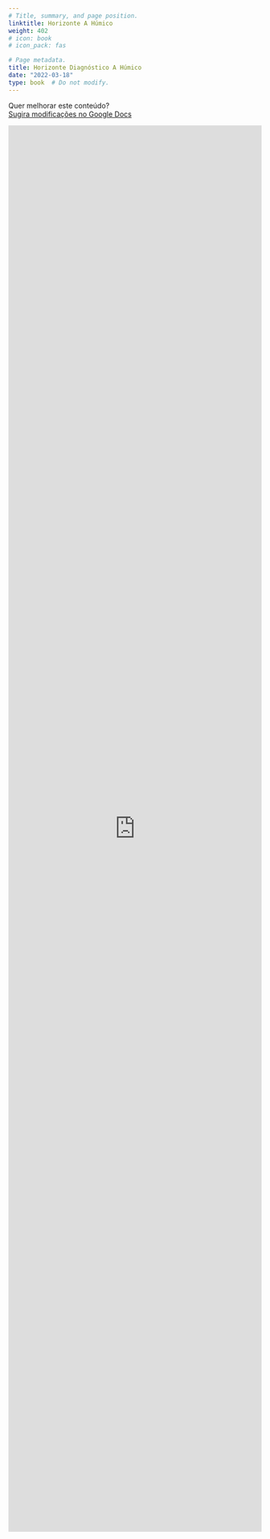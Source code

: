 ```yaml
---
# Title, summary, and page position.
linktitle: Horizonte A Húmico
weight: 402
# icon: book
# icon_pack: fas

# Page metadata.
title: Horizonte Diagnóstico A Húmico
date: "2022-03-18"
type: book  # Do not modify.
---
```


Quer melhorar este conteúdo?<br>
[<i class="fa fa-edit" aria-hidden="true"></i> Sugira modificações no Google Docs][edit]

[edit]: https://docs.google.com/document/d/1XBpMGnPNZOeW2KgBRskdiGo_NYeiqCOKt3oOcto1ziY/edit?usp=sharing

<iframe frameborder="0" style="width: 100%; height: 2800px" src="https://docs.google.com/document/d/e/2PACX-1vQINnuW5gMYxg2y8SZFuvMLrLtFA-CU6btt2781vPJvJMI-0wNM4dKiTdZ6qZ8cjdYZv37lUUvKvS1D/pub?embedded=true"></iframe>
